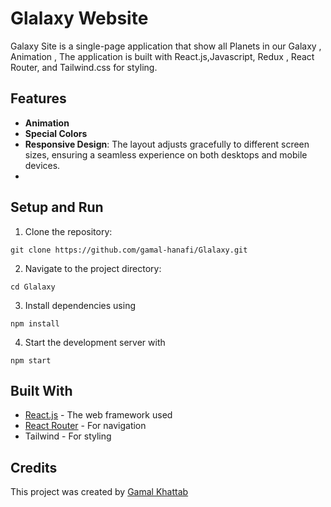 #  Glalaxy Website

Galaxy Site is a single-page application that show all Planets in our Galaxy , Animation , The application is built with React.js,Javascript, Redux , React Router, and Tailwind.css for styling.

## Features

- **Animation**
- **Special Colors**
- **Responsive Design**: The layout adjusts gracefully to different screen sizes, ensuring a seamless experience on both desktops and mobile devices.
- 

## Setup and Run

1. Clone the repository:

```
git clone https://github.com/gamal-hanafi/Glalaxy.git
```

2. Navigate to the project directory:

```
cd Glalaxy
```

3. Install dependencies using

```
npm install
```

4. Start the development server with

```
npm start
```


## Built With

- [React.js](https://reactjs.org/) - The web framework used
- [React Router](https://reactrouter.com/) - For navigation
- Tailwind - For styling 


## Credits

This project was created by [Gamal Khattab](https://github.com/gamal-khattab)

